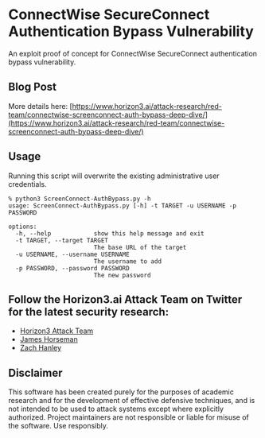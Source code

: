 # ConnectWise SecureConnect Authentication Bypass Vulnerability
An exploit proof of concept for ConnectWise SecureConnect authentication bypass vulnerability.

## Blog Post
More details here:
[https://www.horizon3.ai/attack-research/red-team/connectwise-screenconnect-auth-bypass-deep-dive/](https://www.horizon3.ai/attack-research/red-team/connectwise-screenconnect-auth-bypass-deep-dive/)

## Usage
Running this script will overwrite the existing administrative user credentials.

```
% python3 ScreenConnect-AuthBypass.py -h                          
usage: ScreenConnect-AuthBypass.py [-h] -t TARGET -u USERNAME -p PASSWORD

options:
  -h, --help            show this help message and exit
  -t TARGET, --target TARGET
                        The base URL of the target
  -u USERNAME, --username USERNAME
                        The username to add
  -p PASSWORD, --password PASSWORD
                        The new password
```

## Follow the Horizon3.ai Attack Team on Twitter for the latest security research:
*  [Horizon3 Attack Team](https://twitter.com/Horizon3Attack)
*  [James Horseman](https://twitter.com/JamesHorseman2)
*  [Zach Hanley](https://twitter.com/hacks_zach)

## Disclaimer
This software has been created purely for the purposes of academic research and for the development of effective defensive techniques, and is not intended to be used to attack systems except where explicitly authorized. Project maintainers are not responsible or liable for misuse of the software. Use responsibly.
